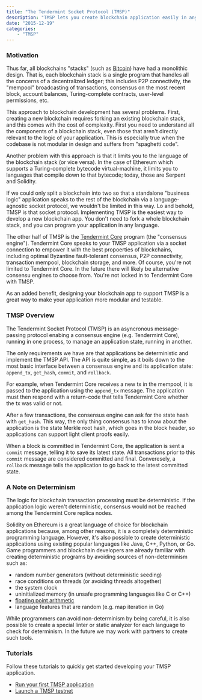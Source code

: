 ```yaml
---
title: "The Tendermint Socket Protocol (TMSP)"
description: "TMSP lets you create blockchain application easily in any languge.  This post describes the motivation behind TMSP and links to tutorials."
date: "2015-12-19"
categories: 
    - "TMSP"
---
```


### Motivation

Thus far, all blockchains "stacks" (such as [Bitcoin](https://github.com/bitcoin/bitcoin)) have had a monolithic design.  That is, each blockchain stack is a single program that handles all the concerns of a decentralized ledger; this includes P2P connectivity, the "mempool" broadcasting of transactions, consensus on the most recent block, account balances, Turing-complete contracts, user-level permissions, etc.

This approach to blockchain development has several problems.  First, creating a new blockchain requires forking an existing blockchain stack, and this comes with the cost of complexity.  First you need to understand all the components of a blockchain stack, even those that aren't directly relevant to the logic of your application.  This is especially true when the codebase is not modular in design and suffers from "spaghetti code".

Another problem with this approach is that it limits you to the language of the blockchain stack (or vice versa).  In the case of Ethereum which supports a Turing-complete bytecode virtual-machine, it limits you to languages that compile down to that bytecode; today, those are Serpent and Solidity.

If we could only split a blockchain into two so that a standalone "business logic" application speaks to the rest of the blockchain via a language-agnostic socket protocol, we wouldn't be limited in this way.  Lo and behold, TMSP is that socket protocol.  Implementing TMSP is the easiest way to develop a new blockchain app.  You don't need to fork a whole blockchain stack, and you can program your application in any language.

The other half of TMSP is the [Tendermint Core](https://github.com/tendermint/tendermint) program (the "consensus engine").  Tendermint Core speaks to your TMSP application via a socket connection to empower it with the best propoerties of blockchains, including optimal Byzantine fault-tolerant consensus, P2P connectivity, transaction mempool, blockchain storage, and more.  Of course, you're not limited to Tendermint Core.  In the future there will likely be alternative consensu engines to choose from.  You're not locked in to Tendermint Core with TMSP. 

As an added benefit, designing your blockchain app to support TMSP is a great way to make your application more modular and testable.

### TMSP Overview

The Tendermint Socket Protocol (TMSP) is an asyncronous message-passing protocol
enabing a consensus engine (e.g. Tendermint Core), running in one process,
to manage an application state, running in another.

The only requirements we have are that applications be deterministic and implement the TMSP API.
The API is quite simple, as it boils down to the most basic interface between a consensus engine and its application state: `append_tx`, `get_hash`, `commit`, and `rollback`.

For example, when Tendermint Core receives a new tx in the mempool, it is passed to the application using the `append_tx` message.  The application must then respond with a return-code that tells Tendermint Core whether the tx was valid or not.

After a few transactions, the consensus engine can ask for the state hash with `get_hash`.
This way, the only thing consensus has to know about the application is the state Merkle root hash,
which goes in the block header, so applications can support light client proofs easily.

When a block is committed in Tendermint Core, the application is sent a `commit` message, telling it to save its latest state.  All transactions prior to this `commit` message are considered committed and final.  Converesely, a `rollback` message tells the application to go back to the latest committed state.

### A Note on Determinism

The logic for blockchain transaction processing must be deterministic.  If the application logic weren't deterministic, consensus would not be reached among the Tendermint Core replica nodes.  

Solidity on Ethereum is a great language of choice for blockchain applications because, among other reasons, it is a completely deterministic programming language.  However, it's also possible to create deterministic applications using existing popular languages like Java, C++, Python, or Go.  Game programmers and blockchain developers are already familiar with creating deterministic programs by avoiding sources of non-determinism such as:

 * random number generators (without deterministic seeding)
 * race conditions on threads (or avoiding threads altogether)
 * the system clock
 * uninitialized memory (in unsafe programming languages like C or C++)
 * [floating point arithmetic](http://gafferongames.com/networking-for-game-programmers/floating-point-determinism/)
 * language features that are random (e.g. map iteration in Go)

While programmers can avoid non-determinism by being careful, it is also possible to create a special linter or static analyzer for each language to check for determinism.  In the future we may work with partners to create such tools.

### Tutorials

Follow these tutorials to quickly get started developing your TMSP application.

* [Run your first TMSP application](/tutorials/run-your-first-tmsp-application/)
* [Launch a TMSP testnet](/tutorials/launch-a-tmsp-testnet/)
